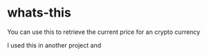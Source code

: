 # whats-this

You can use this to retrieve the current price for an crypto currency

I used this in another project and 